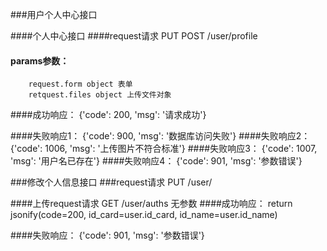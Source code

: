 ###用户个人中心接口

####个人中心接口
####request请求
PUT POST /user/profile

####    params参数：
        request.form object 表单
        retquest.files object 上传文件对象

####成功响应：
    {'code': 200, 'msg': '请求成功'}

####失败响应1：
    {'code': 900, 'msg': '数据库访问失败'}
####失败响应2：
    {'code': 1006, 'msg': '上传图片不符合标准'}
####失败响应3：
    {'code': 1007, 'msg': '用户名已存在'}
####失败响应4：
    {'code': 901, 'msg': '参数错误'}


###修改个人信息接口
###request请求
PUT /user/


####上传request请求
GET /user/auths
无参数
####成功响应：
    return jsonify(code=200, id_card=user.id_card, id_name=user.id_name)

####失败响应：
    {'code': 901, 'msg': '参数错误'}

